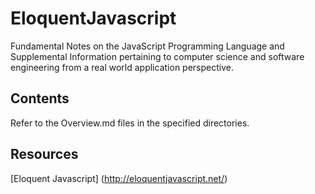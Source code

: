 # EloquentJavascript
Fundamental Notes on the JavaScript Programming Language and Supplemental Information pertaining to computer science and software engineering from a real world application perspective. 

## Contents 
Refer to the Overview.md files in the specified directories. 

## Resources 
[Eloquent Javascript] (http://eloquentjavascript.net/)
